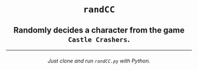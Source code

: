 <h1 align="center"><code>randCC</code></h1>
<h2 align="center">Randomly decides a character from the game <code>Castle Crashers</code>.</h2>

---
<h6 align="center">Just clone and run <code>randCC.py</code> with Python.</h6>